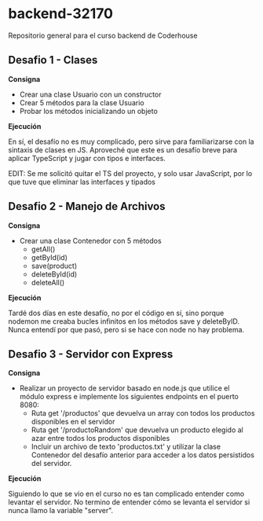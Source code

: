 # backend-32170

Repositorio general para el curso backend de Coderhouse

## Desafio 1 - Clases

**Consigna**

-   Crear una clase Usuario con un constructor
-   Crear 5 métodos para la clase Usuario
-   Probar los métodos inicializando un objeto

**Ejecución**

En sí, el desafío no es muy complicado, pero sirve para familiarizarse con la sintaxis de clases en JS. Aproveché que este es un desafío breve para aplicar TypeScript y jugar con tipos e interfaces.

EDIT: Se me solicitó quitar el TS del proyecto, y solo usar JavaScript, por lo que tuve que eliminar las interfaces y tipados

## Desafio 2 - Manejo de Archivos

**Consigna**

-   Crear una clase Contenedor con 5 métodos
    -   getAll()
    -   getById(id)
    -   save(product)
    -   deleteById(id)
    -   deleteAll()

**Ejecución**

Tardé dos días en este desafío, no por el código en sí, sino porque nodemon me creaba bucles infinitos en los métodos save y deleteByID. Nunca entendí por que pasó, pero si se hace con node no hay problema. 

## Desafio 3 - Servidor con Express

**Consigna**

-   Realizar un proyecto de servidor basado en node.js que utilice el módulo express e implemente los siguientes endpoints en el puerto 8080:
    -   Ruta get '/productos' que devuelva un array con todos los productos disponibles en el servidor
    -   Ruta get '/productoRandom' que devuelva un producto elegido al azar entre todos los productos disponibles
    -   Incluir un archivo de texto 'productos.txt' y utilizar la clase Contenedor del desafío anterior para acceder a los
      datos persistidos del servidor.


**Ejecución**

Siguiendo lo que se vio en el curso no es tan complicado entender como levantar el servidor. No termino de entender cómo se levanta el servidor si nunca llamo la variable "server".
